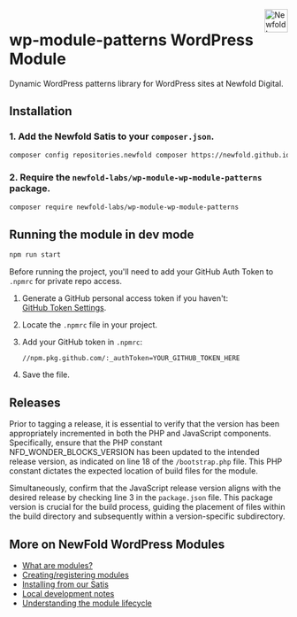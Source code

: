 <a href="https://newfold.com/" target="_blank">
    <img src="https://newfold.com/content/experience-fragments/newfold/site-header/master/_jcr_content/root/header/logo.coreimg.svg/1621395071423/newfold-digital.svg" alt="Newfold Logo" title="Newfold Digital" align="right" 
height="42" />
</a>

# wp-module-patterns WordPress Module

Dynamic WordPress patterns library for WordPress sites at Newfold Digital.

## Installation

### 1. Add the Newfold Satis to your `composer.json`.

```bash
composer config repositories.newfold composer https://newfold.github.io/satis
```

### 2. Require the `newfold-labs/wp-module-wp-module-patterns` package.

```bash
composer require newfold-labs/wp-module-wp-module-patterns
```

## Running the module in dev mode

```bash
npm run start
```

Before running the project, you'll need to add your GitHub Auth Token to `.npmrc` for private repo access.

1. Generate a GitHub personal access token if you haven't:  
   [GitHub Token Settings](https://github.com/settings/tokens).

2. Locate the `.npmrc` file in your project. 

3. Add your GitHub token in `.npmrc`:

    ```
    //npm.pkg.github.com/:_authToken=YOUR_GITHUB_TOKEN_HERE
    ```

4. Save the file.

## Releases

Prior to tagging a release, it is essential to verify that the version has been appropriately incremented in both the PHP and JavaScript components. Specifically, ensure that the PHP constant NFD_WONDER_BLOCKS_VERSION has been updated to the intended release version, as indicated on line 18 of the `/bootstrap.php` file. This PHP constant dictates the expected location of build files for the module.

Simultaneously, confirm that the JavaScript release version aligns with the desired release by checking line 3 in the `package.json` file. This package version is crucial for the build process, guiding the placement of files within the build directory and subsequently within a version-specific subdirectory.

## More on NewFold WordPress Modules

-   <a href="https://github.com/bluehost/endurance-wp-module-loader#endurance-wordpress-modules">What are modules?</a>
-   <a href="https://github.com/bluehost/endurance-wp-module-loader#creating--registering-a-module">Creating/registering
    modules</a>
-   <a href="https://github.com/bluehost/endurance-wp-module-loader#installing-from-our-satis">Installing from our
    Satis</a>
-   <a href="https://github.com/bluehost/endurance-wp-module-loader#local-development">Local development notes</a>
-   <a href="https://github.com/bluehost/endurance-wp-module-loader#understanding-the-module-lifecycle">Understanding the
    module lifecycle</a>
